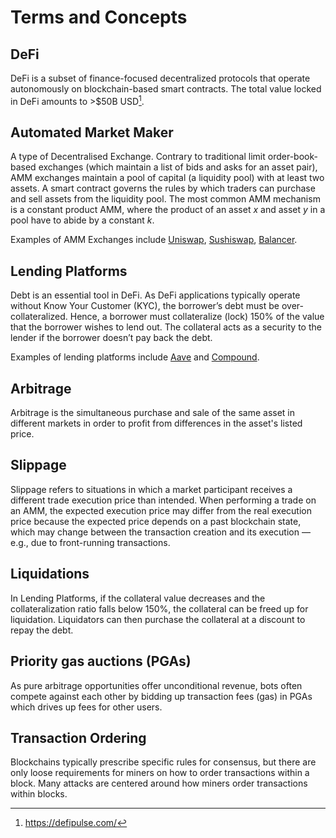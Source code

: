 # Terms and Concepts

## DeFi

DeFi is a subset of finance-focused decentralized protocols that operate autonomously on blockchain-based smart contracts. The total value locked in DeFi amounts to >$50B USD[^1].

## Automated Market Maker

A type of Decentralised Exchange. Contrary to traditional limit order-book-based exchanges (which maintain a list of bids and asks for an asset pair), AMM exchanges maintain a pool of capital (a liquidity pool) with at least two assets. A smart contract governs the rules by which traders can purchase and sell assets from the liquidity pool. The most common AMM mechanism is a constant product AMM, where the product of an asset $x$ and asset $y$ in a pool have to abide by a constant $k$. 

Examples of AMM Exchanges include [Uniswap](https://uniswap.org/), [Sushiswap](https://sushi.com/), [Balancer](https://balancer.exchange/#/swap).

## Lending Platforms

Debt is an essential tool in DeFi. As DeFi applications typically operate without Know Your Customer (KYC), the borrower’s debt must be over-collateralized. Hence, a borrower must collateralize (lock) 150% of the value that the borrower wishes to lend out. The collateral acts as a security to the lender if the borrower doesn’t pay back the debt. 

Examples of lending platforms include [Aave](https://aave.com/) and [Compound](https://compound.finance/).
## Arbitrage

Arbitrage is the simultaneous purchase and sale of the same asset in different markets in order to profit from differences in the asset's listed price. 

## Slippage

Slippage refers to situations in which a market participant receives a different trade execution price than intended. When performing a trade on an AMM, the expected execution price may differ from the real execution price because the expected price depends on a past blockchain state, which may change between the transaction creation and its execution — e.g., due to front-running transactions.

## Liquidations

In Lending Platforms, if the collateral value decreases and the collateralization ratio falls below 150%, the collateral can be freed up for liquidation. Liquidators can then purchase the collateral at a discount to repay the debt.

## Priority gas auctions (PGAs)

As pure arbitrage opportunities offer unconditional revenue, bots often
compete against each other by bidding up transaction fees (gas) in PGAs which drives up fees for other users.

## Transaction Ordering

Blockchains typically prescribe specific rules for consensus, but there are only loose requirements for miners on how to order transactions within a block. Many attacks are centered around how miners order transactions within blocks.

[^1]: <https://defipulse.com/>